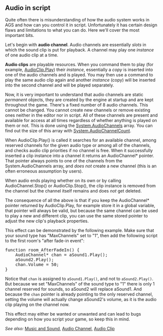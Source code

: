 ## Audio in script

Quite often there is misunderstanding of how the audio system works in AGS and how can you control it in script. Unfortunately it has certain design flaws and limitations to what you can do. Here we'll cover the most important bits.

Let's begin with **audio channel**. Audio channels are essentially *slots* in which the sound clip is put for playback. A channel may play one *instance* of one audio clip at a time.

**Audio clips** are playable resources. When you command them to play (for example, [AudioClip.Play](AudioClip#audioclipplay)) their _instance_, essentially a *copy* is inserted into one of the audio channels and is played. You may then use a command to play the same audio clip again and another _instance_ (copy) will be inserted into the second channel and will be played separately.

Now, it is very important to understand that audio channels are static _permanent_ objects, they are created by the engine at startup and are kept throughout the game. There's a fixed number of 8 audio channels. This cannot be changed. You cannot create new channels or remove existing ones neither in the editor nor in script. All of these channels are present and available for access at all times regardless of whether anything is played on them or not. This is done using the [System.AudioChannels](System#systemaudiochannels) array. You can find out the size of this array with [System.AudioChannelCount](System#systemaudiochannelcount).

When AudioClip.Play() is called it searches for an available channel, among reserved channels for the given audio type or among all of the channels, and checks audio clip priorities if no channel is free. When it successfully inserted a clip instance into a channel it returns an AudioChannel* pointer. That pointer always points to one of the channels from the System.AudioChannels array, and *does not* create a new channel (this is an often erroneous assumption by users).

When audio ends playing whether on its own or by calling AudioChannel.Stop() or AudioClip.Stop(), the clip instance is removed from the channel but the channel itself remains and does *not* get deleted.

The consequence of all the above is that if you keep the AudioChannel* pointer returned by AudioClip.Play, for example store it in a global variable, that pointer will always be valid, but because the same channel can be used to play a new and different clip, you can use the same stored pointer to adjust the new clip's playback properties.

This effect can be demonstrated by the following example. Make sure that your sound type has "MaxChannels" set to "1", then add the following script to the first room's "after fade-in event":
<pre>
function room_AfterFadeIn() {
    AudioChannel* chan = aSound1.Play();
    aSound2.Play();
    chan.Volume = 50;
}
</pre>
Notice that `chan` is assigned to `aSound1.Play()`, and not to `aSound2.Play()`. But because we set "MaxChannels" of the sound type to "1" there is only 1 channel reserved for sounds, so aSound2 will replace aSound1. And because the `chan` pointer is already pointing to the only reserved channel, setting the volume will actually change aSound2's volume, as it is the audio clip playing on the channel now.

This effect may either be wanted or unwanted and can lead to bugs depending on how you script your game, so keep this in mind.


*See also:* [Music and Sound](MusicAndSound), [Audio Channel](AudioChannel), [Audio Clip](AudioClip)
